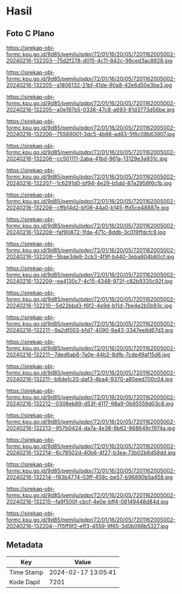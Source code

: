 # Hasil

## Foto C Plano

https://sirekap-obj-formc.kpu.go.id/9d85/pemilu/pdpr/72/01/16/20/05/7201162005002-20240216-132203--75d2f278-d015-4c11-842c-98ced3ac8928.jpg

https://sirekap-obj-formc.kpu.go.id/9d85/pemilu/pdpr/72/01/16/20/05/7201162005002-20240216-132205--a1806132-21bf-41de-90a8-42e6d50e3be3.jpg

https://sirekap-obj-formc.kpu.go.id/9d85/pemilu/pdpr/72/01/16/20/05/7201162005002-20240216-132205--a0e197b5-0336-47c8-a693-81d3773d56be.jpg

https://sirekap-obj-formc.kpu.go.id/9d85/pemilu/pdpr/72/01/16/20/05/7201162005002-20240216-132206--75569001-3dc5-4b66-ad83-5f6c08b63907.jpg

https://sirekap-obj-formc.kpu.go.id/9d85/pemilu/pdpr/72/01/16/20/05/7201162005002-20240216-132206--cc501111-2aba-41bd-961a-13129e3a931c.jpg

https://sirekap-obj-formc.kpu.go.id/9d85/pemilu/pdpr/72/01/16/20/05/7201162005002-20240216-132207--1c6291d0-bf94-4e29-b5dd-87a2958f6c1b.jpg

https://sirekap-obj-formc.kpu.go.id/9d85/pemilu/pdpr/72/01/16/20/05/7201162005002-20240216-132208--cffb14d2-bf08-44a0-b145-ffd5ce48887e.jpg

https://sirekap-obj-formc.kpu.go.id/9d85/pemilu/pdpr/72/01/16/20/05/7201162005002-20240216-132208--faf90872-1fda-471c-8ddb-3c019ffdcfc9.jpg

https://sirekap-obj-formc.kpu.go.id/9d85/pemilu/pdpr/72/01/16/20/05/7201162005002-20240216-132209--5bae3de8-2cb3-4f9f-b440-3eba804b80cf.jpg

https://sirekap-obj-formc.kpu.go.id/9d85/pemilu/pdpr/72/01/16/20/05/7201162005002-20240216-132209--ea4130c7-4c15-4348-972f-c82b9335c92f.jpg

https://sirekap-obj-formc.kpu.go.id/9d85/pemilu/pdpr/72/01/16/20/05/7201162005002-20240216-132210--5d22bbd3-f6f2-4e9d-b11d-7be4e2b5b93c.jpg

https://sirekap-obj-formc.kpu.go.id/9d85/pemilu/pdpr/72/01/16/20/05/7201162005002-20240216-132211--9a2df003-b1d7-4090-9a43-3347ee8d67d3.jpg

https://sirekap-obj-formc.kpu.go.id/9d85/pemilu/pdpr/72/01/16/20/05/7201162005002-20240216-132211--7ded6ab6-7a0e-44b2-8dfb-7cde49af15d6.jpg

https://sirekap-obj-formc.kpu.go.id/9d85/pemilu/pdpr/72/01/16/20/05/7201162005002-20240216-132211--b6de1c20-daf3-4ba4-9370-a80eed700c04.jpg

https://sirekap-obj-formc.kpu.go.id/9d85/pemilu/pdpr/72/01/16/20/05/7201162005002-20240216-132212--0308eb69-d53f-4117-98a9-0b95559d03c8.jpg

https://sirekap-obj-formc.kpu.go.id/9d85/pemilu/pdpr/72/01/16/20/05/7201162005002-20240216-132213--957b0424-da7a-4e38-8b62-868649c1974a.jpg

https://sirekap-obj-formc.kpu.go.id/9d85/pemilu/pdpr/72/01/16/20/05/7201162005002-20240216-132214--6c78502d-40b6-4f27-b3ea-73b02b6d58dd.jpg

https://sirekap-obj-formc.kpu.go.id/9d85/pemilu/pdpr/72/01/16/20/05/7201162005002-20240216-132214--f83b4774-03ff-459c-be57-b96890b5a458.jpg

https://sirekap-obj-formc.kpu.go.id/9d85/pemilu/pdpr/72/01/16/20/05/7201162005002-20240216-132215--fa9f500f-cbcf-4e0e-bff4-08149448d84d.jpg

https://sirekap-obj-formc.kpu.go.id/9d85/pemilu/pdpr/72/01/16/20/05/7201162005002-20240216-132204--7f5ff9f2-eff3-4559-9f65-3d0b098b5327.jpg


## Metadata

| Key        | Value               |
| ---------- | ------------------- |
| Time Stamp | 2024-02-17 13:05:41 |
| Kode Dapil | 7201                |



